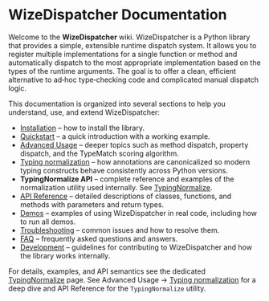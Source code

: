 # WizeDispatcher Documentation

Welcome to the **WizeDispatcher** wiki. WizeDispatcher is a Python
library that provides a simple, extensible runtime dispatch system. It
allows you to register multiple implementations for a single function
or method and automatically dispatch to the most appropriate
implementation based on the types of the runtime arguments. The goal
is to offer a clean, efficient alternative to ad‑hoc type‑checking
code and complicated manual dispatch logic.

This documentation is organized into several sections to help you
understand, use, and extend WizeDispatcher:

- [Installation](installation.md) – how to install the library.
- [Quickstart](quickstart.md) – a quick introduction with a working example.
- [Advanced Usage](advanced.md) – deeper topics such as method dispatch,
  property dispatch, and the TypeMatch scoring algorithm.
- [Typing normalization](advanced.md#typing-normalization-deep-dive) – how
  annotations are canonicalized so modern typing constructs behave
  consistently across Python versions.
- **TypingNormalize API** – complete reference and examples of the
  normalization utility used internally. See
  [TypingNormalize](typingnormalize.md).
- [API Reference](api_reference.md) – detailed descriptions of classes,
  functions, and methods with parameters and return types.
- [Demos](demos.md) – examples of using WizeDispatcher in real code,
  including how to run all demos.
- [Troubleshooting](troubleshooting.md) – common issues and how to resolve
  them.
- [FAQ](faq.md) – frequently asked questions and answers.
- [Development](development.md) – guidelines for contributing to
  WizeDispatcher and how the library works internally.

For details, examples, and API semantics see the dedicated
[TypingNormalize](typingnormalize.md) page. See Advanced Usage →
[Typing normalization](advanced.md#typing-normalization-deep-dive) for a
deep dive and API Reference for the `TypingNormalize` utility.
